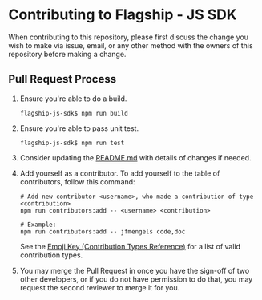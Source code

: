 # Contributing to Flagship - JS SDK

When contributing to this repository, please first discuss the change you wish to make via issue, email, or any other method with the owners of this repository before making a change.

## Pull Request Process

1. Ensure you're able to do a build.

    ```
    flagship-js-sdk$ npm run build
    ```

2. Ensure you're able to pass unit test.

   ```
   flagship-js-sdk$ npm run test
   ```

3. Consider updating the [README.md](./README.md) with details of changes if needed.

4. Add yourself as a contributor. To add yourself to the table of contributors, follow this command:

    ```
    # Add new contributor <username>, who made a contribution of type <contribution>
    npm run contributors:add -- <username> <contribution>

    # Example:
    npm run contributors:add -- jfmengels code,doc
    ```

    See the [Emoji Key (Contribution Types Reference)](https://allcontributors.org/docs/en/emoji-key) for a list of valid contribution types.

5. You may merge the Pull Request in once you have the sign-off of two other developers, or if you
   do not have permission to do that, you may request the second reviewer to merge it for you.